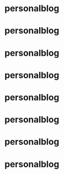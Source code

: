 # personalblog
# personalblog
# personalblog
# personalblog
# personalblog
# personalblog
# personalblog
# personalblog
